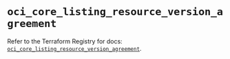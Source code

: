 # `oci_core_listing_resource_version_agreement`

Refer to the Terraform Registry for docs: [`oci_core_listing_resource_version_agreement`](https://registry.terraform.io/providers/hashicorp/oci/7.19.0/docs/resources/core_listing_resource_version_agreement).
